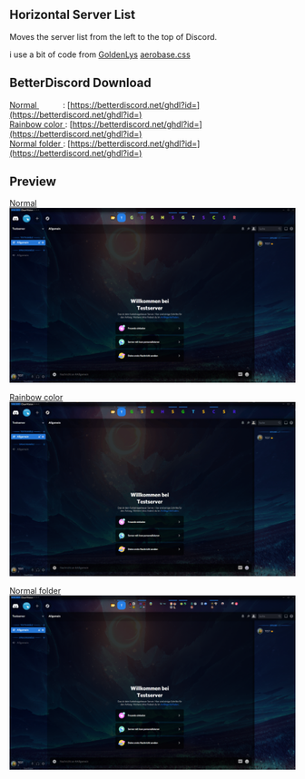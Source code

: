 ## Horizontal Server List
Moves the server list from the left to the top of Discord.

i use a bit of code from [GoldenLys](https://github.com/GoldenLys) [aerobase.css](https://github.com/GoldenLys/BetterDiscord-Elysia/blob/master/aerobase.css)


## BetterDiscord Download

[Normal ](https://github.com/LifeIsAParadox/betterdiscord/blob/master/Theme/HorizontalServerList.theme.css)      : [https://betterdiscord.net/ghdl?id=](https://betterdiscord.net/ghdl?id=)  
[Rainbow color ](https://github.com/LifeIsAParadox/betterdiscord/blob/master/Theme/HorizontalServerList-rainbowcolor.theme.css): [https://betterdiscord.net/ghdl?id=](https://betterdiscord.net/ghdl?id=)  
[Normal folder ](https://github.com/LifeIsAParadox/betterdiscord/blob/master/Theme/HorizontalServerList-normalfolder.theme.css): [https://betterdiscord.net/ghdl?id=](https://betterdiscord.net/ghdl?id=)  

## Preview
[Normal ](https://github.com/LifeIsAParadox/betterdiscord/blob/master/Themes/HorizontalServerList.theme.css)  
![Preview](images/normal.png?raw=true)  

[Rainbow color ](https://github.com/LifeIsAParadox/betterdiscord/blob/master/Themes/HorizontalServerList-rainbowcolor.theme.css)
![ServerFolders Support](images/rainbow.gif?raw=true)

[Normal folder ](https://github.com/LifeIsAParadox/betterdiscord/blob/master/Themes/HorizontalServerList-normalfolder.theme.css)
![Server Icon Sizes](images/normal-folder.png?raw=true)